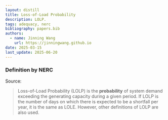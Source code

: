 ```yaml
---
layout: distill
title: Loss-of-Load Probability
description: LOLP.
tags: adequacy, nerc
bibliography: papers.bib
authors:
  - name: Jinning Wang
    url: https://jinningwang.github.io
date: 2025-03-15
last_update: 2025-06-20
---
```


### Definition by NERC

Source: <d-cite key="nerc2013probabilistic"></d-cite>

> Loss-of-Load Probability (LOLP) is the **probability** of system demand exceeding the generating capacity during a given period.
> If LOLP is the number of days on which there is expected to be a shortfall per year, it is the same as LOLE.
> However, other definitions of LOLP are also used.
